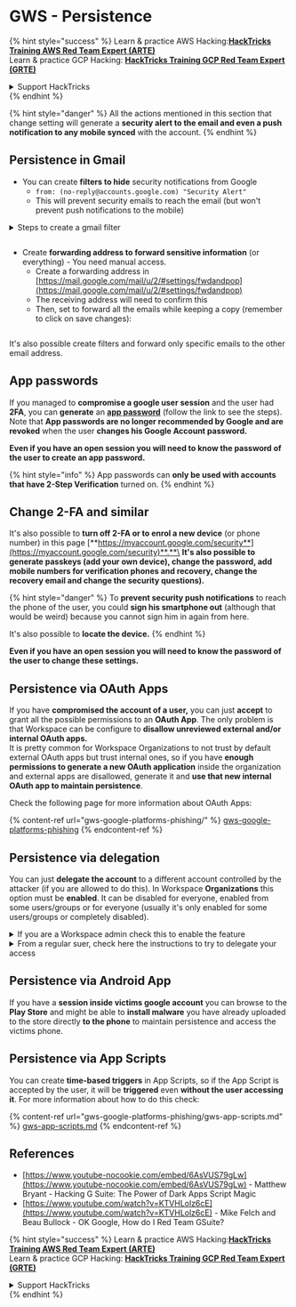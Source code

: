 # GWS - Persistence

{% hint style="success" %}
Learn & practice AWS Hacking:<img src="../../.gitbook/assets/image (1) (1) (1).png" alt="" data-size="line">[**HackTricks Training AWS Red Team Expert (ARTE)**](https://training.hacktricks.xyz/courses/arte)<img src="../../.gitbook/assets/image (1) (1) (1).png" alt="" data-size="line">\
Learn & practice GCP Hacking: <img src="../../.gitbook/assets/image (2).png" alt="" data-size="line">[**HackTricks Training GCP Red Team Expert (GRTE)**<img src="../../.gitbook/assets/image (2).png" alt="" data-size="line">](https://training.hacktricks.xyz/courses/grte)

<details>

<summary>Support HackTricks</summary>

* Check the [**subscription plans**](https://github.com/sponsors/carlospolop)!
* **Join the** 💬 [**Discord group**](https://discord.gg/hRep4RUj7f) or the [**telegram group**](https://t.me/peass) or **follow** us on **Twitter** 🐦 [**@hacktricks\_live**](https://twitter.com/hacktricks_live)**.**
* **Share hacking tricks by submitting PRs to the** [**HackTricks**](https://github.com/carlospolop/hacktricks) and [**HackTricks Cloud**](https://github.com/carlospolop/hacktricks-cloud) github repos.

</details>
{% endhint %}

{% hint style="danger" %}
All the actions mentioned in this section that change setting will generate a **security alert to the email and even a push notification to any mobile synced** with the account.
{% endhint %}

## **Persistence in Gmail**

* You can create **filters to hide** security notifications from Google
  * `from: (no-reply@accounts.google.com) "Security Alert"`
  * This will prevent security emails to reach the email (but won't prevent push notifications to the mobile)

<details>

<summary>Steps to create a gmail filter</summary>

(Instructions from [**here**](https://support.google.com/mail/answer/6579))

1. Open [Gmail](https://mail.google.com/).
2. In the search box at the top, click Show search options ![photos tune](https://lh3.googleusercontent.com/cD6YR_YvqXqNKxrWn2NAWkV6tjJtg8vfvqijKT1_9zVCrl2sAx9jROKhLqiHo2ZDYTE=w36) .
3. Enter your search criteria. If you want to check that your search worked correctly, see what emails show up by clicking **Search**.
4. At the bottom of the search window, click **Create filter**.
5. Choose what you’d like the filter to do.
6. Click **Create filter**.

Check your current filter (to delete them) in [https://mail.google.com/mail/u/0/#settings/filters](https://mail.google.com/mail/u/0/#settings/filters)

</details>

<figure><img src="../../.gitbook/assets/image (331).png" alt=""><figcaption></figcaption></figure>

* Create **forwarding address to forward sensitive information** (or everything) - You need manual access.
  * Create a forwarding address in [https://mail.google.com/mail/u/2/#settings/fwdandpop](https://mail.google.com/mail/u/2/#settings/fwdandpop)
  * The receiving address will need to confirm this
  * Then, set to forward all the emails while keeping a copy (remember to click on save changes):

<figure><img src="../../.gitbook/assets/image (332).png" alt=""><figcaption></figcaption></figure>

It's also possible create filters and forward only specific emails to the other email address.

## App passwords

If you managed to **compromise a google user session** and the user had **2FA**, you can **generate** an [**app password**](https://support.google.com/accounts/answer/185833?hl=en) (follow the link to see the steps). Note that **App passwords are no longer recommended by Google and are revoked** when the user **changes his Google Account password.**

**Even if you have an open session you will need to know the password of the user to create an app password.**

{% hint style="info" %}
App passwords can **only be used with accounts that have 2-Step Verification** turned on.
{% endhint %}

## Change 2-FA and similar

It's also possible to **turn off 2-FA or to enrol a new device** (or phone number) in this page [**https://myaccount.google.com/security**](https://myaccount.google.com/security)**.**\
**It's also possible to generate passkeys (add your own device), change the password, add mobile numbers for verification phones and recovery, change the recovery email and change the security questions).**

{% hint style="danger" %}
To **prevent security push notifications** to reach the phone of the user, you could **sign his smartphone out** (although that would be weird) because you cannot sign him in again from here.

It's also possible to **locate the device.**
{% endhint %}

**Even if you have an open session you will need to know the password of the user to change these settings.**

## Persistence via OAuth Apps

If you have **compromised the account of a user,** you can just **accept** to grant all the possible permissions to an **OAuth App**. The only problem is that Workspace can be configure to **disallow unreviewed external and/or internal OAuth apps.**\
It is pretty common for Workspace Organizations to not trust by default external OAuth apps but trust internal ones, so if you have **enough permissions to generate a new OAuth application** inside the organization and external apps are disallowed, generate it and **use that new internal OAuth app to maintain persistence**.

Check the following page for more information about OAuth Apps:

{% content-ref url="gws-google-platforms-phishing/" %}
[gws-google-platforms-phishing](gws-google-platforms-phishing/)
{% endcontent-ref %}

## Persistence via delegation

You can just **delegate the account** to a different account controlled by the attacker (if you are allowed to do this). In Workspace **Organizations** this option must be **enabled**. It can be disabled for everyone, enabled from some users/groups or for everyone (usually it's only enabled for some users/groups or completely disabled).

<details>

<summary>If you are a Workspace admin check this to enable the feature</summary>

(Information [copied form the docs](https://support.google.com/a/answer/7223765))

As an administrator for your organization (for example, your work or school), you control whether users can delegate access to their Gmail account. You can let everyone have the option to delegate their account. Or, only let people in certain departments set up delegation. For example, you can:

* Add an administrative assistant as a delegate on your Gmail account so they can read and send email on your behalf.
* Add a group, such as your sales department, in Groups as a delegate to give everyone access to one Gmail account.

Users can only delegate access to another user in the same organization, regardless of their domain or their organizational unit.

#### Delegation limits & restrictions

* **Allow users to grant their mailbox access to a Google group** option: To use this option, it must be enabled for the OU of the delegated account and for each group member's OU. Group members that belong to an OU without this option enabled can't access the delegated account.
* With typical use, 40 delegated users can access a Gmail account at the same time. Above-average use by one or more delegates might reduce this number.
* Automated processes that frequently access Gmail might also reduce the number of delegates who can access an account at the same time. These processes include APIs or browser extensions that access Gmail frequently.
* A single Gmail account supports up to 1,000 unique delegates. A group in Groups counts as one delegate toward the limit.
* Delegation does not increase the limits for a Gmail account. Gmail accounts with delegated users have the standard Gmail account limits and policies. For details, visit [Gmail limits and policies](https://support.google.com/a/topic/28609).

#### Step 1: Turn on Gmail delegation for your users

**Before you begin:** To apply the setting for certain users, put their accounts in an [organizational unit](https://support.google.com/a/topic/1227584).

1.  [Sign in](https://admin.google.com/) to your [Google Admin console](https://support.google.com/a/answer/182076).

    Sign in using an _administrator account_, not your current account CarlosPolop@gmail.com
2. In the Admin console, go to Menu ![](https://storage.googleapis.com/support-kms-prod/JxKYG9DqcsormHflJJ8Z8bHuyVI5YheC0lAp)![and then](https://storage.googleapis.com/support-kms-prod/Th2Tx0uwPMOhsMPn7nRXMUo3vs6J0pto2DTn)![](https://storage.googleapis.com/support-kms-prod/ocGtUSENh4QebLpvZcmLcNRZyaTBcolMRSyl) **Apps**![and then](https://storage.googleapis.com/support-kms-prod/Th2Tx0uwPMOhsMPn7nRXMUo3vs6J0pto2DTn)**Google Workspace**![and then](https://storage.googleapis.com/support-kms-prod/Th2Tx0uwPMOhsMPn7nRXMUo3vs6J0pto2DTn)**Gmail**![and then](https://storage.googleapis.com/support-kms-prod/Th2Tx0uwPMOhsMPn7nRXMUo3vs6J0pto2DTn)**User settings**.
3. To apply the setting to everyone, leave the top organizational unit selected. Otherwise, select a child [organizational unit](https://support.google.com/a/topic/1227584).
4. Click **Mail delegation**.
5. Check the **Let users delegate access to their mailbox to other users in the domain** box.
6. (Optional) To let users specify what sender information is included in delegated messages sent from their account, check the **Allow users to customize this setting** box.
7. Select an option for the default sender information that's included in messages sent by delegates:
   * **Show the account owner and the delegate who sent the email**—Messages include the email addresses of the Gmail account owner and the delegate.
   * **Show the account owner only**—Messages include the email address of only the Gmail account owner. The delegate email address is not included.
8. (Optional) To let users add a group in Groups as a delegate, check the **Allow users to grant their mailbox access to a Google group** box.
9. Click **Save**. If you configured a child organizational unit, you might be able to **Inherit** or **Override** a parent organizational unit's settings.
10. (Optional) To turn on Gmail delegation for other organizational units, repeat steps 3–9.

Changes can take up to 24 hours but typically happen more quickly. [Learn more](https://support.google.com/a/answer/7514107)

#### Step 2: Have users set up delegates for their accounts

After you turn on delegation, your users go to their Gmail settings to assign delegates. Delegates can then read, send, and receive messages on behalf of the user.

For details, direct users to [Delegate and collaborate on email](https://support.google.com/a/users/answer/138350).

</details>

<details>

<summary>From a regular suer, check here the instructions to try to delegate your access</summary>

(Info copied [**from the docs**](https://support.google.com/mail/answer/138350))

You can add up to 10 delegates.

If you're using Gmail through your work, school, or other organization:

* You can add up to 1000 delegates within your organization.
* With typical use, 40 delegates can access a Gmail account at the same time.
* If you use automated processes, such as APIs or browser extensions, a few delegates can access a Gmail account at the same time.

1. On your computer, open [Gmail](https://mail.google.com/). You can't add delegates from the Gmail app.
2. In the top right, click Settings ![Settings](https://lh3.googleusercontent.com/p3J-ZSPOLtuBBR_ofWTFDfdgAYQgi8mR5c76ie8XQ2wjegk7-yyU5zdRVHKybQgUlQ=w36-h36) ![and then](https://lh3.googleusercontent.com/3_l97rr0GvhSP2XV5OoCkV2ZDTIisAOczrSdzNCBxhIKWrjXjHucxNwocghoUa39gw=w36-h36) **See all settings**.
3. Click the **Accounts and Import** or **Accounts** tab.
4. In the "Grant access to your account" section, click **Add another account**. If you’re using Gmail through your work or school, your organization may restrict email delegation. If you don’t see this setting, contact your admin.
   * If you don't see Grant access to your account, then it's restricted.
5.  Enter the email address of the person you want to add. If you’re using Gmail through your work, school, or other organization, and your admin allows it, you can enter the email address of a group. This group must have the same domain as your organization. External members of the group are denied delegation access.\
    \
    **Important:** If the account you delegate is a new account or the password was reset, the Admin must turn off the requirement to change password when you first sign in.

    * [Learn how an Admin can create a user](https://support.google.com/a/answer/33310).
    * [Learn how an Admin can reset passwords](https://support.google.com/a/answer/33319).

    6\. Click **Next Step** ![and then](https://lh3.googleusercontent.com/QbWcYKta5vh_4-OgUeFmK-JOB0YgLLoGh69P478nE6mKdfpWQniiBabjF7FVoCVXI0g=h36) **Send email to grant access**.

    The person you added will get an email asking them to confirm. The invitation expires after a week.

    If you added a group, all group members will become delegates without having to confirm.

    Note: It may take up to 24 hours for the delegation to start taking effect.

</details>

## Persistence via Android App

If you have a **session inside victims google account** you can browse to the **Play Store** and might be able to **install malware** you have already uploaded to the store directly **to the phone** to maintain persistence and access the victims phone.

## **Persistence via** App Scripts

You can create **time-based triggers** in App Scripts, so if the App Script is accepted by the user, it will be **triggered** even **without the user accessing it**. For more information about how to do this check:

{% content-ref url="gws-google-platforms-phishing/gws-app-scripts.md" %}
[gws-app-scripts.md](gws-google-platforms-phishing/gws-app-scripts.md)
{% endcontent-ref %}

## References

* [https://www.youtube-nocookie.com/embed/6AsVUS79gLw](https://www.youtube-nocookie.com/embed/6AsVUS79gLw) - Matthew Bryant - Hacking G Suite: The Power of Dark Apps Script Magic
* [https://www.youtube.com/watch?v=KTVHLolz6cE](https://www.youtube.com/watch?v=KTVHLolz6cE) - Mike Felch and Beau Bullock - OK Google, How do I Red Team GSuite?

{% hint style="success" %}
Learn & practice AWS Hacking:<img src="../../.gitbook/assets/image (1) (1) (1).png" alt="" data-size="line">[**HackTricks Training AWS Red Team Expert (ARTE)**](https://training.hacktricks.xyz/courses/arte)<img src="../../.gitbook/assets/image (1) (1) (1).png" alt="" data-size="line">\
Learn & practice GCP Hacking: <img src="../../.gitbook/assets/image (2).png" alt="" data-size="line">[**HackTricks Training GCP Red Team Expert (GRTE)**<img src="../../.gitbook/assets/image (2).png" alt="" data-size="line">](https://training.hacktricks.xyz/courses/grte)

<details>

<summary>Support HackTricks</summary>

* Check the [**subscription plans**](https://github.com/sponsors/carlospolop)!
* **Join the** 💬 [**Discord group**](https://discord.gg/hRep4RUj7f) or the [**telegram group**](https://t.me/peass) or **follow** us on **Twitter** 🐦 [**@hacktricks\_live**](https://twitter.com/hacktricks_live)**.**
* **Share hacking tricks by submitting PRs to the** [**HackTricks**](https://github.com/carlospolop/hacktricks) and [**HackTricks Cloud**](https://github.com/carlospolop/hacktricks-cloud) github repos.

</details>
{% endhint %}
